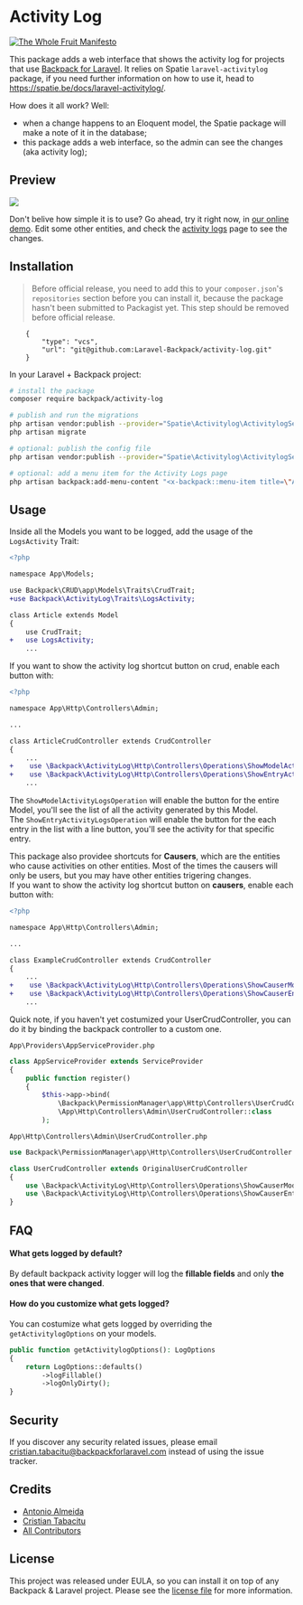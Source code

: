 # Activity Log

[![The Whole Fruit Manifesto](https://img.shields.io/badge/writing%20standard-the%20whole%20fruit-brightgreen)](https://github.com/the-whole-fruit/manifesto)

This package adds a web interface that shows the activity log for projects that use [Backpack for Laravel](https://backpackforlaravel.com/). It relies on Spatie `laravel-activitylog` package, if you need further information on how to use it, head to https://spatie.be/docs/laravel-activitylog/.

How does it all work? Well:
- when a change happens to an Eloquent model, the Spatie package will make a note of it in the database;
- this package adds a web interface, so the admin can see the changes (aka activity log);

## Preview

![](https://user-images.githubusercontent.com/1032474/205863022-827f3248-a9f3-4d05-896f-5fa7a40227be.gif)

Don't belive how simple it is to use? Go ahead, try it right now, in [our online demo](https://demo.backpackforlaravel.com/admin/activity-log).  Edit some other entities, and check the [activity logs](https://demo.backpackforlaravel.com/admin/activity-log) page to see the changes.

## Installation

> Before official release, you need to add this to your `composer.json`'s `repositories` section before you can install it, because the package hasn't been submitted to Packagist yet. This step should be removed before official release.
>
        {
            "type": "vcs",
            "url": "git@github.com:Laravel-Backpack/activity-log.git"
        }

In your Laravel + Backpack project:

```bash
# install the package
composer require backpack/activity-log

# publish and run the migrations
php artisan vendor:publish --provider="Spatie\Activitylog\ActivitylogServiceProvider" --tag="activitylog-migrations"
php artisan migrate

# optional: publish the config file
php artisan vendor:publish --provider="Spatie\Activitylog\ActivitylogServiceProvider" --tag="activitylog-config"

# optional: add a menu item for the Activity Logs page
php artisan backpack:add-menu-content "<x-backpack::menu-item title=\"Activity Logs\" icon=\"la la-stream\" :link=\"backpack_url('activity-log')\" />"
```

## Usage

Inside all the Models you want to be logged, add the usage of the `LogsActivity` Trait:

```diff
<?php

namespace App\Models;

use Backpack\CRUD\app\Models\Traits\CrudTrait;
+use Backpack\ActivityLog\Traits\LogsActivity;

class Article extends Model
{
    use CrudTrait;
+   use LogsActivity;
    ...
```

If you want to show the activity log shortcut button on crud, enable each button with:

```diff
<?php

namespace App\Http\Controllers\Admin;

...

class ArticleCrudController extends CrudController
{
    ...
+    use \Backpack\ActivityLog\Http\Controllers\Operations\ShowModelActivityLogsOperation;
+    use \Backpack\ActivityLog\Http\Controllers\Operations\ShowEntryActivityLogsOperation;
    ...
```

The `ShowModelActivityLogsOperation` will enable the button for the entire Model, you'll see the list of all the activity generated by this Model.  
The `ShowEntryActivityLogsOperation` will enable the button for the each entry in the list with a line button, you'll see the activity for that specific entry.


This package also providee shortcuts for **Causers**, which are the entities who cause activities on other entities. Most of the times the causers will only be users, but you may have other entities trigering changes.  
If you want to show the activity log shortcut button on **causers**, enable each button with:

```diff
<?php

namespace App\Http\Controllers\Admin;

...

class ExampleCrudController extends CrudController
{
    ...
+    use \Backpack\ActivityLog\Http\Controllers\Operations\ShowCauserModelActivityLogsOperation;
+    use \Backpack\ActivityLog\Http\Controllers\Operations\ShowCauserEntryActivityLogsOperation;
    ...
```

Quick note, if you haven't yet costumized your UserCrudController, you can do it by binding the backpack controller to a custom one.


`App\Providers\AppServiceProvider.php`
```php
class AppServiceProvider extends ServiceProvider
{
    public function register()
    {
        $this->app->bind(
            \Backpack\PermissionManager\app\Http\Controllers\UserCrudController::class,
            \App\Http\Controllers\Admin\UserCrudController::class
        );
```

`App\Http\Controllers\Admin\UserCrudController.php`
```php
use Backpack\PermissionManager\app\Http\Controllers\UserCrudController as OriginalUserCrudController;

class UserCrudController extends OriginalUserCrudController
{
    use \Backpack\ActivityLog\Http\Controllers\Operations\ShowCauserModelActivityLogsOperation;
    use \Backpack\ActivityLog\Http\Controllers\Operations\ShowCauserEntryActivityLogsOperation;
}
```

## FAQ

#### What gets logged by default?

By default backpack activity logger will log the **fillable fields** and only **the ones that were changed**.

#### How do you customize what gets logged?

You can costumize what gets logged by overriding the `getActivitylogOptions` on your models.

```php
public function getActivitylogOptions(): LogOptions
{
    return LogOptions::defaults()
        ->logFillable()
        ->logOnlyDirty();
}
```

## Security

If you discover any security related issues, please email cristian.tabacitu@backpackforlaravel.com instead of using the issue tracker.

## Credits

- [Antonio Almeida](https://github.com/promatik)
- [Cristian Tabacitu](https://github.com/tabacitu)
- [All Contributors][link-contributors]

## License

This project was released under EULA, so you can install it on top of any Backpack & Laravel project. Please see the [license file](license.md) for more information.

[ico-version]: https://img.shields.io/packagist/v/backpack/activity-log.svg?style=flat-square
[ico-downloads]: https://img.shields.io/packagist/dt/backpack/activity-log.svg?style=flat-square
[link-author]: https://github.com/backpack
[link-contributors]: ../../contributors
